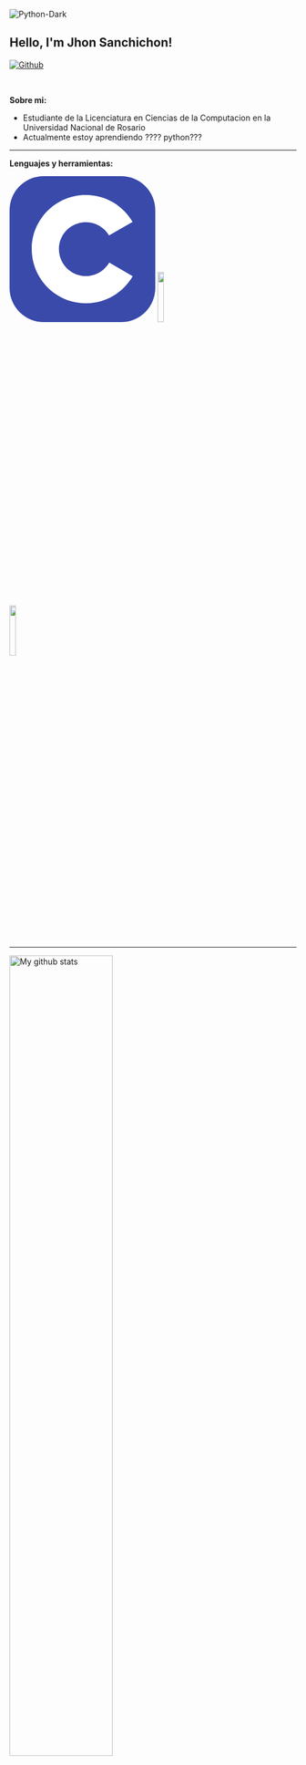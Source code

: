 ![Python-Dark](https://github.com/user-attachments/assets/bc6c46a8-3776-4d94-b73c-ae18681501aa)<!-- Your title -->
## Hello, I'm Jhon Sanchichon!

<!-- Your badges
You can use the website to generate badges: https://shields.io/
-->

[![Github](https://img.shields.io/badge/-Github-000?style=flat&logo=Github&logoColor=white)]([https://github.com/zjayers](https://github.com/Lorenzo393?tab=overview&from=2024-10-01&to=2024-10-15))

&nbsp;

<!-- Talking about you -->
**Sobre mi:**

- Estudiante de la Licenciatura en Ciencias de la Computacion en la Universidad Nacional de Rosario
- Actualmente estoy aprendiendo ???? python???

---

**Lenguajes y herramientas:**

<p>
  <code><svg width="256" height="256" viewBox="0 0 256 256" fill="none" xmlns="http://www.w3.org/2000/svg">
<rect width="256" height="256" rx="60" fill="#394AAB"/>
<path d="M134.001 33C169.144 33 199.828 52.0863 216.262 80.4561L216.102 80.183L174.753 103.991C166.607 90.1977 151.672 80.8892 134.54 80.6975L134.001 80.6945C107.875 80.6945 86.6945 101.874 86.6945 127.999C86.6945 136.543 88.9723 144.552 92.9335 151.469C101.088 165.704 116.416 175.306 134.001 175.306C151.693 175.306 167.109 165.582 175.222 151.195L175.025 151.54L216.311 175.458C200.057 203.588 169.794 222.615 135.059 222.994L134.001 223C98.746 223 67.9753 203.796 51.582 175.276C43.5791 161.353 39 145.212 39 127.999C39 75.5334 81.5323 33 134.001 33Z" fill="white"/>
</svg></code>
  <code><img width="15%" src="https://www.vectorlogo.zone/logos/python/python-ar21.svg"></code>
  <br />
  <code><img width="15%" src="https://www.vectorlogo.zone/logos/git-scm/git-scm-ar21.svg"></code>
</p>

---

<a href="https://github.com/Lorenzo393/github-readme-stats">
   <img width="60%" alt="My github stats" src="https://github-readme-stats.vercel.app/api?username=Lorenzo393&show_icons=true&hide_border=true" />
</a>

-----
Credits: [zjayers](https://github.com/zjayers)
